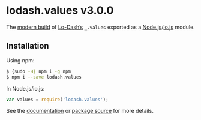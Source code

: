 # lodash.values v3.0.0

The [modern build](https://github.com/lodash/lodash/wiki/Build-Differences) of [Lo-Dash’s](https://lodash.com/) `_.values` exported as a [Node.js](http://nodejs.org/)/[io.js](https://iojs.org/) module.

## Installation

Using npm:

```bash
$ {sudo -H} npm i -g npm
$ npm i --save lodash.values
```

In Node.js/io.js:

```js
var values = require('lodash.values');
```

See the [documentation](https://lodash.com/docs#values) or [package source](https://github.com/lodash/lodash/blob/3.0.0-npm-packages/lodash.values) for more details.

